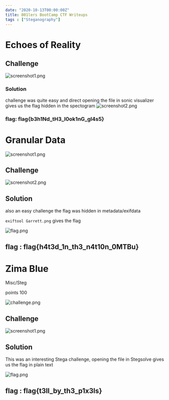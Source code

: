 ```yaml
---
date: "2020-10-13T00:00:00Z"
title: B01lers BootCamp CTF Writeups
tags : ["Steganography"]
---
```





# Echoes of Reality


## Challenge


![screenshot1.png](/img/b01lersbootcamp/chall_description.png)

### Solution
challenge was quite easy and direct opening the file in sonic visualizer gives us the flag hidden in the spectogram
![screenshot2.png](/img/b01lersbootcamp/spectro.png)

### flag: flag{b3h1Nd_tH3_l0ok1nG_gl4s5}

# Granular Data

![screenshot1.png](/img/b01lersbootcamp/Granular.png)

## Challenge

![screenshot2.png](/img/b01lersbootcamp/Garrett.png)


## Solution

also an easy challenge 
the flag was hidden in metadata/exifdata

```exiftool Garrett.png```
gives the flag 

![flag.png](/img/b01lersbootcamp/flag1.png)

## flag : flag{h4t3d_1n_th3_n4t10n_0MTBu}


# Zima Blue
Misc/Steg

points 100

![challenge.png](/img/b01lersbootcamp/Zima_Blue.png) 

## Challenge

![screenshot1.png](/img/b01lersbootcamp/zimablue.png)

## Solution

This was an interesting Stega challenge,
opening the file in Stegsolve gives us the flag in plain text 

![flag.png](/img/b01lersbootcamp/flag2.png)

## flag : flag{t3ll_by_th3_p1x3ls}

